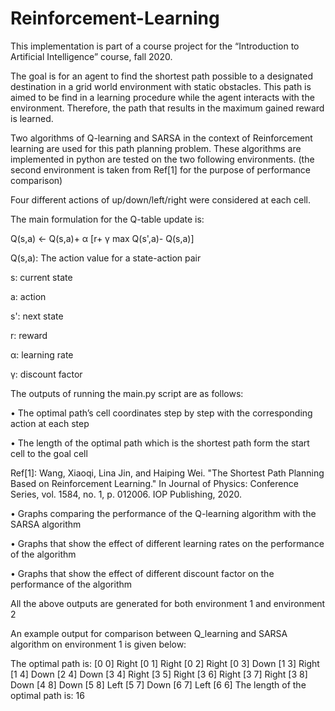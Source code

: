 # Reinforcement-Learning

This implementation is part of a course project for the “Introduction to Artificial Intelligence” course, fall 2020.

The goal is for an agent to find the shortest path possible to a designated destination in a grid world environment with static obstacles. This path is aimed to be find in a learning procedure while the agent interacts with the environment. Therefore, the path that results in the maximum gained reward is learned.

Two algorithms of Q-learning and SARSA in the context of Reinforcement learning are used for this path planning problem. These algorithms are implemented in python are tested on the two following environments. (the second environment is taken from Ref[1] for the purpose of performance comparison)

Four different actions of up/down/left/right were considered at each cell.  

The main formulation for the Q-table update is:

Q(s,a) ← Q(s,a)+ α [r+ γ max⁡ Q(s',a)- Q(s,a)]

Q(s,a): The action value for a state-action pair

s: current state

a: action

s': next state

r: reward

α: learning rate

γ: discount factor

The outputs of running the main.py script are as follows:

•	The optimal path’s cell coordinates step by step with the corresponding action at each step

•	The length of the optimal path which is the shortest path form the start cell to the goal cell


Ref[1]: Wang, Xiaoqi, Lina Jin, and Haiping Wei. "The Shortest Path Planning Based on Reinforcement Learning." In Journal of Physics: Conference Series, vol. 1584, no. 1, p. 012006. IOP Publishing, 2020.

•	Graphs comparing the performance of the Q-learning algorithm with the SARSA algorithm

•	Graphs that show the effect of different learning rates on the performance of the algorithm 

•	Graphs that show the effect of different discount factor on the performance of the algorithm 

All the above outputs are generated for both environment 1 and environment 2

An example output for comparison between Q_learning and SARSA algorithm on environment 1 is given below:

The optimal path is:
[0 0]
Right
[0 1]
Right
[0 2]
Right
[0 3]
Down
[1 3]
Right
[1 4]
Down
[2 4]
Down
[3 4]
Right
[3 5]
Right
[3 6]
Right
[3 7]
Right
[3 8]
Down
[4 8]
Down
[5 8]
Left
[5 7]
Down
[6 7]
Left
[6 6]
The length of the optimal path is:
16



